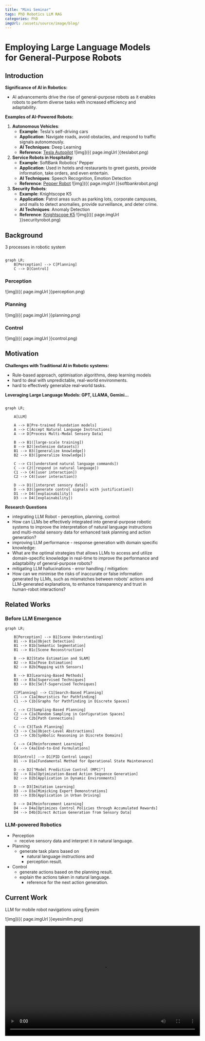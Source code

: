 ```yaml
---
title: "Mini Seminar"
tags: PhD Robotics LLM RAG
categories: PhD
imgUrl: /assets/source/image/blog/
---
```


#  Employing Large Language Models for General-Purpose Robots


## Introduction

**Significance of AI in Robotics:**
 - AI advancements drive the rise of general-purpose robots as it enables robots to perform diverse tasks with 
   increased efficiency and adaptability.

**Examples of AI-Powered Robots:**
1. **Autonomous Vehicles**:
    - **Example**: Tesla's self-driving cars
    - **Application**: Navigate roads, avoid obstacles, and respond to traffic signals autonomously.
    - **AI Techniques**: Deep Learning
    - **Reference**: [Tesla Autopilot](https://www.tesla.com/autopilot)
      ![img]({{ page.imgUrl }}teslabot.png)
2. **Service Robots in Hospitality**:
    - **Example**: SoftBank Robotics' Pepper
    - **Application**: Used in hotels and restaurants to greet guests, provide information, take orders, and even entertain.
    - **AI Techniques**: Speech Recognition, Emotion Detection
    - **Reference**: [Pepper Robot](https://emea.softbankrobotics.com/)
      ![img]({{ page.imgUrl }}softbankrobot.png)
3. **Security Robots**:
    - **Example**: Knightscope K5
    - **Application**: Patrol areas such as parking lots, corporate campuses, and malls to detect anomalies, provide surveillance, and deter crime.
    - **AI Techniques**: Anomaly Detection
    - **Reference**: [Knightscope K5](https://www.knightscope.com/)
      ![img]({{ page.imgUrl }}securityrobot.png)


## Background

3 processes in robotic system
```mermaid

graph LR;
    B[Perception] --> C[Planning]
    C --> D[Control]
```

### Perception

![img]({{ page.imgUrl }}perception.png)

### Planning
![img]({{ page.imgUrl }}planning.png)

### Control
![img]({{ page.imgUrl }}control.png)


## Motivation

**Challenges with Traditional AI in Robotic systems:**
 - Rule-based approach, optimisation algorithms, deep learning models
  - hard to deal with unpredictable, real-world environments.
  - hard to effectively generalize real-world tasks.

**Leveraging Large Language Models: GPT, LLAMA, Gemini...**

```mermaid

graph LR;

    A[LLM]

    A --> B[Pre-trained Foundation models]
    A --> C[Accept Natural Language Instructions]
    A --> D[Process Multi-Modal Sensory Data]

    B --> B1([large-scale training])
    B --> B2([extensive datasets])
    B1 --> B3([generalize knowledge])
    B2 --> B3([generalize knowledge])

    C --> C1([understand natural language commands])
    C --> C2([respond in natural language])
    C1 --> C4([user interaction])
    C2 --> C4([user interaction])

    D --> D1([interpret sensory data])
    D --> D3([generate control signals with justification])
    D1 --> D4([explainability])
    D3 --> D4([explainability])

```

**Research Questions**
 - integrating LLM Robot - perception, planning, control:
  - How can LLMs be effectively integrated into general-purpose robotic systems to improve the 
 interpretation of natural language instructions and multi-modal sensory data for enhanced task planning and action generation?
 - improving LLM performance - response generation with domain specific knowledge:
  - What are the optimal strategies that allows LLMs to access and utilize domain-specific knowledge in real-time to improve the performance and adaptability of general-purpose robots?
 - mitigating LLM hallucinations - error handling / mitigation:
  - How can we minimise the risks of inaccurate or false information generated by LLMs, such as mismatches between robots' actions and LLM-generated explanations, to enhance transparency and trust in human-robot interactions?


## Related Works

### Before LLM Emergence


```mermaid
graph LR;

    B[Perception] --> B1[Scene Understanding]
    B1 --> B1a[Object Detection]
    B1 --> B1b[Semantic Segmentation]
    B1 --> B1c[Scene Reconstruction]

    B --> B2[State Estimation and SLAM]
    B2 --> B2a[Pose Estimation]
    B2 --> B2b[Mapping with Sensors]

    B --> B3[Learning-Based Methods]
    B3 --> B3a[Supervised Techniques]
    B3 --> B3c[Self-Supervised Techniques]

    C[Planning] --> C1[Search-Based Planning]
    C1 --> C1a[Heuristics for Pathfinding]
    C1 --> C1b[Graphs for Pathfinding in Discrete Spaces]

    C --> C2[Sampling-Based Planning]
    C2 --> C2a[Random Sampling in Configuration Spaces]
    C2 --> C2b[Path Connections]

    C --> C3[Task Planning]
    C3 --> C3a[Object-Level Abstractions]
    C3 --> C3b[Symbolic Reasoning in Discrete Domains]

    C --> C4[Reinforcement Learning]
    C4 --> C4a[End-to-End Formulations]

    D[Control] --> D1[PID Control Loops]
    D1 --> D1a[Fundamental Method for Operational State Maintenance]

    D --> D2["Model Predictive Control (MPC)"]
    D2 --> D2a[Optimization-Based Action Sequence Generation]
    D2 --> D2b[Application in Dynamic Environments]

    D --> D3[Imitation Learning]
    D3 --> D3a[Mimicking Expert Demonstrations]
    D3 --> D3b[Application in Urban Driving]

    D --> D4[Reinforcement Learning]
    D4 --> D4a[Optimizes Control Policies through Accumulated Rewards]
    D4 --> D4b[Direct Action Generation from Sensory Data]

```


### LLM-powered Robotics

 - Perception
   - receive sensory data and interpret it in natural language.
 - Planning
   - generate task plans based on 
     - natural language instructions and 
     - perception result.
 - Control
   - generate actions based on the planning result.
   - explain the actions taken in natural language.
     - reference for the next action generation.


## Current Work

LLM for mobile robot navigations using Eyesim

![img]({{ page.imgUrl }}eyesimllm.png)


<video width="640" height="360" controls>
  <source src="{{page.imgUrl}}eyesimllm.mp4" type="video/mp4">
  Your browser does not support the video tag.
</video>


